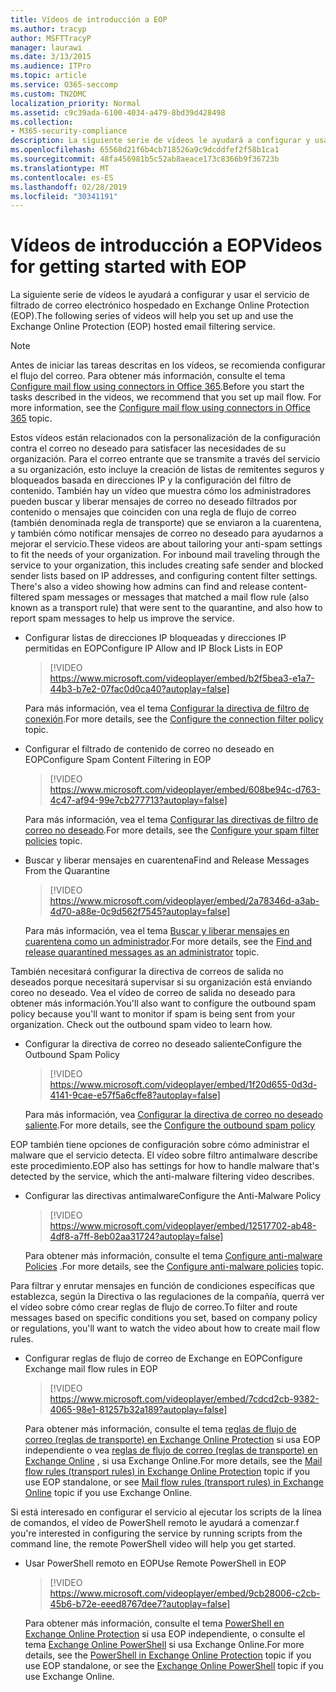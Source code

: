 ```yaml
---
title: Vídeos de introducción a EOP
ms.author: tracyp
author: MSFTTracyP
manager: laurawi
ms.date: 3/13/2015
ms.audience: ITPro
ms.topic: article
ms.service: O365-seccomp
ms.custom: TN2DMC
localization_priority: Normal
ms.assetid: c9c39ada-6100-4034-a479-8bd39d428498
ms.collection:
- M365-security-compliance
description: La siguiente serie de vídeos le ayudará a configurar y usar el servicio de filtrado de correo electrónico hospedado en Exchange Online Protection (EOP).
ms.openlocfilehash: 65568d21f6b4cb718526a9c9dcddfef2f58b1ca1
ms.sourcegitcommit: 48fa456981b5c52ab8aeace173c8366b9f36723b
ms.translationtype: MT
ms.contentlocale: es-ES
ms.lasthandoff: 02/28/2019
ms.locfileid: "30341191"
---
```

# <a name="videos-for-getting-started-with-eop"></a><span data-ttu-id="212e2-103">Vídeos de introducción a EOP</span><span class="sxs-lookup"><span data-stu-id="212e2-103">Videos for getting started with EOP</span></span>

<span data-ttu-id="212e2-104">La siguiente serie de vídeos le ayudará a configurar y usar el servicio de filtrado de correo electrónico hospedado en Exchange Online Protection (EOP).</span><span class="sxs-lookup"><span data-stu-id="212e2-104">The following series of videos will help you set up and use the Exchange Online Protection (EOP) hosted email filtering service.</span></span>
  
> [!NOTE]
> <span data-ttu-id="212e2-p101">Antes de iniciar las tareas descritas en los vídeos, se recomienda configurar el flujo del correo. Para obtener más información, consulte el tema [Configure mail flow using connectors in Office 365](http://technet.microsoft.com/library/854b5a50-4462-4836-a092-37e208d29624.aspx).</span><span class="sxs-lookup"><span data-stu-id="212e2-p101">Before you start the tasks described in the videos, we recommend that you set up mail flow. For more information, see the [Configure mail flow using connectors in Office 365](http://technet.microsoft.com/library/854b5a50-4462-4836-a092-37e208d29624.aspx) topic.</span></span> 
  
<span data-ttu-id="212e2-p102">Estos vídeos están relacionados con la personalización de la configuración contra el correo no deseado para satisfacer las necesidades de su organización. Para el correo entrante que se transmite a través del servicio a su organización, esto incluye la creación de listas de remitentes seguros y bloqueados basada en direcciones IP y la configuración del filtro de contenido. También hay un vídeo que muestra cómo los administradores pueden buscar y liberar mensajes de correo no deseado filtrados por contenido o mensajes que coinciden con una regla de flujo de correo (también denominada regla de transporte) que se enviaron a la cuarentena, y también cómo notificar mensajes de correo no deseado para ayudarnos a mejorar el servicio.</span><span class="sxs-lookup"><span data-stu-id="212e2-p102">These videos are about tailoring your anti-spam settings to fit the needs of your organization. For inbound mail traveling through the service to your organization, this includes creating safe sender and blocked sender lists based on IP addresses, and configuring content filter settings. There's also a video showing how admins can find and release content-filtered spam messages or messages that matched a mail flow rule (also known as a transport rule) that were sent to the quarantine, and also how to report spam messages to help us improve the service.</span></span>
  
- <span data-ttu-id="212e2-110">Configurar listas de direcciones IP bloqueadas y direcciones IP permitidas en EOP</span><span class="sxs-lookup"><span data-stu-id="212e2-110">Configure IP Allow and IP Block Lists in EOP</span></span>
    > [!VIDEO https://www.microsoft.com/videoplayer/embed/b2f5bea3-e1a7-44b3-b7e2-07fac0d0ca40?autoplay=false]
  
    <span data-ttu-id="212e2-111">Para más información, vea el tema [Configurar la directiva de filtro de conexión](../configure-the-connection-filter-policy.md).</span><span class="sxs-lookup"><span data-stu-id="212e2-111">For more details, see the [Configure the connection filter policy](../configure-the-connection-filter-policy.md) topic.</span></span> 
    
- <span data-ttu-id="212e2-112">Configurar el filtrado de contenido de correo no deseado en EOP</span><span class="sxs-lookup"><span data-stu-id="212e2-112">Configure Spam Content Filtering in EOP</span></span>
    > [!VIDEO https://www.microsoft.com/videoplayer/embed/608be94c-d763-4c47-af94-99e7cb277713?autoplay=false]
  
    <span data-ttu-id="212e2-113">Para más información, vea el tema [Configurar las directivas de filtro de correo no deseado](../configure-your-spam-filter-policies.md).</span><span class="sxs-lookup"><span data-stu-id="212e2-113">For more details, see the [Configure your spam filter policies](../configure-your-spam-filter-policies.md) topic.</span></span> 
    
- <span data-ttu-id="212e2-114">Buscar y liberar mensajes en cuarentena</span><span class="sxs-lookup"><span data-stu-id="212e2-114">Find and Release Messages From the Quarantine</span></span>
    > [!VIDEO https://www.microsoft.com/videoplayer/embed/2a78346d-a3ab-4d70-a88e-0c9d562f7545?autoplay=false]
  
    <span data-ttu-id="212e2-115">Para más información, vea el tema [Buscar y liberar mensajes en cuarentena como un administrador](../find-and-release-quarantined-messages-as-an-administrator.md).</span><span class="sxs-lookup"><span data-stu-id="212e2-115">For more details, see the [Find and release quarantined messages as an administrator](../find-and-release-quarantined-messages-as-an-administrator.md) topic.</span></span> 
    
<span data-ttu-id="212e2-p103">También necesitará configurar la directiva de correos de salida no deseados porque necesitará supervisar si su organización está enviando coreo no deseado. Vea el vídeo de correo de salida no deseado para obtener más información.</span><span class="sxs-lookup"><span data-stu-id="212e2-p103">You'll also want to configure the outbound spam policy because you'll want to monitor if spam is being sent from your organization. Check out the outbound spam video to learn how.</span></span>
  
- <span data-ttu-id="212e2-118">Configurar la directiva de correo no deseado saliente</span><span class="sxs-lookup"><span data-stu-id="212e2-118">Configure the Outbound Spam Policy</span></span>
    > [!VIDEO https://www.microsoft.com/videoplayer/embed/1f20d655-0d3d-4141-9cae-e57f5a6cffe8?autoplay=false]
  
    <span data-ttu-id="212e2-119">Para más información, vea [Configurar la directiva de correo no deseado saliente](../configure-the-outbound-spam-policy.md).</span><span class="sxs-lookup"><span data-stu-id="212e2-119">For more details, see the [Configure the outbound spam policy](../configure-the-outbound-spam-policy.md)</span></span>
    
<span data-ttu-id="212e2-120">EOP también tiene opciones de configuración sobre cómo administrar el malware que el servicio detecta. El vídeo sobre filtro antimalware describe este procedimiento.</span><span class="sxs-lookup"><span data-stu-id="212e2-120">EOP also has settings for how to handle malware that's detected by the service, which the anti-malware filtering video describes.</span></span>
  
- <span data-ttu-id="212e2-121">Configurar las directivas antimalware</span><span class="sxs-lookup"><span data-stu-id="212e2-121">Configure the Anti-Malware Policy</span></span>
    > [!VIDEO https://www.microsoft.com/videoplayer/embed/12517702-ab48-4df8-a7ff-8eb02aa31724?autoplay=false]
  
    <span data-ttu-id="212e2-122">Para obtener más información, consulte el tema [Configure anti-malware Policies](../configure-anti-malware-policies.md) .</span><span class="sxs-lookup"><span data-stu-id="212e2-122">For more details, see the [Configure anti-malware policies](../configure-anti-malware-policies.md) topic.</span></span> 
    
<span data-ttu-id="212e2-123">Para filtrar y enrutar mensajes en función de condiciones específicas que establezca, según la Directiva o las regulaciones de la compañía, querrá ver el vídeo sobre cómo crear reglas de flujo de correo.</span><span class="sxs-lookup"><span data-stu-id="212e2-123">To filter and route messages based on specific conditions you set, based on company policy or regulations, you'll want to watch the video about how to create mail flow rules.</span></span>
  
- <span data-ttu-id="212e2-124">Configurar reglas de flujo de correo de Exchange en EOP</span><span class="sxs-lookup"><span data-stu-id="212e2-124">Configure Exchange mail flow rules in EOP</span></span>
    > [!VIDEO https://www.microsoft.com/videoplayer/embed/7cdcd2cb-9382-4065-98e1-81257b32a189?autoplay=false]
  
    <span data-ttu-id="212e2-125">Para obtener más información, consulte el tema [reglas de flujo de correo (reglas de transporte) en Exchange Online Protection](mail-flow-rules-transport-rules-0.md) si usa EOP independiente o vea [reglas de flujo de correo (reglas de transporte) en Exchange Online](http://technet.microsoft.com/library/743bd525-0ca2-426d-b76c-b4a052bc8886.aspx) , si usa Exchange Online.</span><span class="sxs-lookup"><span data-stu-id="212e2-125">For more details, see the [Mail flow rules (transport rules) in Exchange Online Protection](mail-flow-rules-transport-rules-0.md) topic if you use EOP standalone, or see [Mail flow rules (transport rules) in Exchange Online](http://technet.microsoft.com/library/743bd525-0ca2-426d-b76c-b4a052bc8886.aspx) topic if you use Exchange Online.</span></span>
    
<span data-ttu-id="212e2-126">Si está interesado en configurar el servicio al ejecutar los scripts de la línea de comandos, el vídeo de PowerShell remoto le ayudará a comenzar.</span><span class="sxs-lookup"><span data-stu-id="212e2-126">f you're interested in configuring the service by running scripts from the command line, the remote PowerShell video will help you get started.</span></span>
  
- <span data-ttu-id="212e2-127">Usar PowerShell remoto en EOP</span><span class="sxs-lookup"><span data-stu-id="212e2-127">Use Remote PowerShell in EOP</span></span>
    > [!VIDEO https://www.microsoft.com/videoplayer/embed/9cb28006-c2cb-45b6-b72e-eeed8767dee7?autoplay=false]
  
    <span data-ttu-id="212e2-128">Para obtener más información, consulte el tema [PowerShell en Exchange Online Protection](http://technet.microsoft.com/library/f7918a88-774a-405e-945b-bc2f5ee9f748.aspx) si usa EOP independiente, o consulte el tema [Exchange Online PowerShell](http://technet.microsoft.com/library/1cb603b0-2961-4afe-b879-b048fe0f64a2.aspx) si usa Exchange Online.</span><span class="sxs-lookup"><span data-stu-id="212e2-128">For more details, see the [PowerShell in Exchange Online Protection](http://technet.microsoft.com/library/f7918a88-774a-405e-945b-bc2f5ee9f748.aspx) topic if you use EOP standalone, or see the [Exchange Online PowerShell](http://technet.microsoft.com/library/1cb603b0-2961-4afe-b879-b048fe0f64a2.aspx) topic if you use Exchange Online.</span></span> 
    


